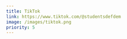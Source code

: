 ```yaml
---
title: TikTok
link: https://www.tiktok.com/@studentsdefdem
image: /images/tiktok.png
priority: 5
---
```


